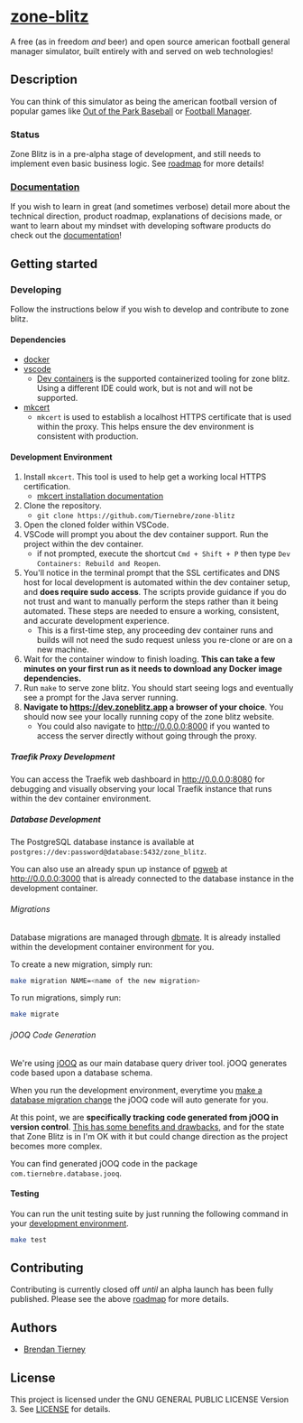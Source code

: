# [zone-blitz](https://zoneblitz.app/)

A free (as in freedom _and_ beer) and open source american football general
manager simulator, built entirely with and served on web technologies!

## Description

You can think of this simulator as being the american football version of
popular games like
[Out of the Park Baseball](https://www.ootpdevelopments.com/out-of-the-park-baseball-home/)
or [Football Manager](https://www.footballmanager.com/).

### Status

Zone Blitz is in a pre-alpha stage of development, and still needs to implement
even basic business logic. See [roadmap](./docs/roadmap.md) for more details!

### [Documentation](./docs/README.md)

If you wish to learn in great (and sometimes verbose) detail more about the
technical direction, product roadmap, explanations of decisions made, or want to
learn about my mindset with developing software products do check out the
[documentation](./docs/README.md)!

## Getting started

### Developing

Follow the instructions below if you wish to develop and contribute to zone
blitz.

#### Dependencies

- [docker](https://www.docker.com/products/docker-desktop/)
- [vscode](https://code.visualstudio.com/)
  - [Dev containers](https://code.visualstudio.com/docs/devcontainers/containers)
    is the supported containerized tooling for zone blitz. Using a different IDE
    could work, but is not and will not be supported.
- [mkcert](https://github.com/FiloSottile/mkcert)
  - `mkcert` is used to establish a localhost HTTPS certificate that is used
    within the proxy. This helps ensure the dev environment is consistent with
    production.

#### Development Environment

1. Install `mkcert`. This tool is used to help get a working local HTTPS
   certification.
   - [mkcert installation documentation](https://github.com/FiloSottile/mkcert?tab=readme-ov-file#installation)
2. Clone the repository.
   - `git clone https://github.com/Tiernebre/zone-blitz`
3. Open the cloned folder within VSCode.
4. VSCode will prompt you about the dev container support. Run the project
   within the dev container.
   - if not prompted, execute the shortcut `Cmd + Shift + P` then type
     `Dev Containers: Rebuild and Reopen`.
5. You'll notice in the terminal prompt that the SSL certificates and DNS host
   for local development is automated within the dev container setup, and **does
   require sudo access**. The scripts provide guidance if you do not trust and
   want to manually perform the steps rather than it being automated. These
   steps are needed to ensure a working, consistent, and accurate development
   experience.
   - This is a first-time step, any proceeding dev container runs and builds
     will not need the sudo request unless you re-clone or are on a new machine.
6. Wait for the container window to finish loading. **This can take a few
   minutes on your first run as it needs to download any Docker image
   dependencies.**
7. Run `make` to serve zone blitz. You should start seeing logs and eventually
   see a prompt for the Java server running.
8. **Navigate to https://dev.zoneblitz.app a browser of your choice**. You
   should now see your locally running copy of the zone blitz website.
   - You could also navigate to http://0.0.0.0:8000 if you wanted to access the
     server directly without going through the proxy.

##### Traefik Proxy Development

You can access the Traefik web dashboard in http://0.0.0.0:8080 for debugging
and visually observing your local Traefik instance that runs within the dev
container environment.

##### Database Development

The PostgreSQL database instance is available at `postgres://dev:password@database:5432/zone_blitz`.

You can also use an already spun up instance of [pgweb](https://github.com/sosedoff/pgweb) at http://0.0.0.0:3000
that is already connected to the database instance in the development container.

###### Migrations

Database migrations are managed through [dbmate](https://github.com/amacneil/dbmate). It is already installed
within the development container environment for you.

To create a new migration, simply run:

```sh
make migration NAME=<name of the new migration>
```

To run migrations, simply run:

```sh
make migrate
```

###### jOOQ Code Generation

We're using [jOOQ](https://www.jooq.org/) as our main database query driver tool. jOOQ generates code based
upon a database schema.

When you run the development environment, everytime you [make a database migration change](#migrations) the
jOOQ code will auto generate for you.

At this point, we are **specifically tracking code generated from jOOQ in version control**. [This has some benefits
and drawbacks](https://www.jooq.org/doc/latest/manual/code-generation/codegen-version-control/), and for the state
that Zone Blitz is in I'm OK with it but could change direction as the project becomes more complex.

You can find generated jOOQ code in the package `com.tiernebre.database.jooq`.

#### Testing

You can run the unit testing suite by just running the following command in your
[development environment](#environment).

```sh
make test
```

## Contributing

Contributing is currently closed off _until_ an alpha launch has been fully
published. Please see the above [roadmap](./docs/roadmap.md) for more details.

## Authors

- [Brendan Tierney](https://tiernebre.com)

## License

This project is licensed under the GNU GENERAL PUBLIC LICENSE Version 3. See
[LICENSE](LICENSE) for details.
